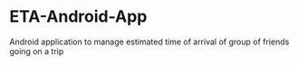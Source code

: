 ETA-Android-App
===============

Android application to manage estimated time of arrival of group of friends going on a trip
